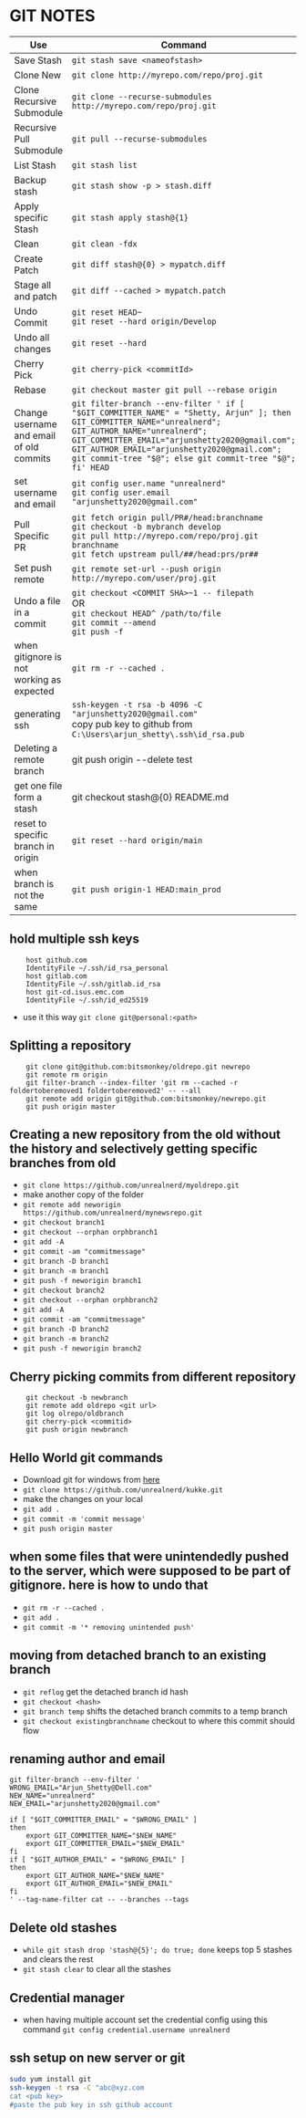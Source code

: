 # GIT NOTES

| Use   | Command  |
| ---|---|
|Save Stash |`git stash save <nameofstash>`
|Clone New|`git clone http://myrepo.com/repo/proj.git`
|Clone Recursive Submodule|`git clone --recurse-submodules http://myrepo.com/repo/proj.git`
|Recursive Pull Submodule|`git pull --recurse-submodules`
|List Stash|`git stash list`
|Backup stash|`git stash show -p > stash.diff`
|Apply specific Stash|`git stash apply stash@{1}`
|Clean|`git clean -fdx`
|Create Patch|`git diff stash@{0} > mypatch.diff`
|Stage all and patch|`git diff --cached > mypatch.patch`
|Undo Commit|`git reset HEAD~` <br/>`git reset --hard origin/Develop`
|Undo all changes|`git reset --hard`
|Cherry Pick|`git cherry-pick <commitId>`
|Rebase|`git checkout master git pull --rebase origin`
|Change username and email of old commits|`git filter-branch --env-filter ' if [ "$GIT_COMMITTER_NAME" = "Shetty, Arjun" ]; then GIT_COMMITTER_NAME="unrealnerd"; GIT_AUTHOR_NAME="unrealnerd"; GIT_COMMITTER_EMAIL="arjunshetty2020@gmail.com"; GIT_AUTHOR_EMAIL="arjunshetty2020@gmail.com"; git commit-tree "$@"; else git commit-tree "$@"; fi' HEAD`
|set username and email|`git config user.name "unrealnerd"`<br/>`git config user.email "arjunshetty2020@gmail.com"`
|Pull Specific PR|`git fetch origin pull/PR#/head:branchname`<br/>`git checkout -b mybranch develop`<br/>`git pull http://myrepo.com/repo/proj.git branchname`<br/>`git fetch upstream pull/##/head:prs/pr##`
|Set push remote|`git remote set-url --push origin http://myrepo.com/user/proj.git`
|Undo a file in a commit|`git checkout <COMMIT SHA>~1 -- filepath`<br/> OR<br/>`git checkout HEAD^ /path/to/file`<br/>`git commit --amend`<br/>`git push -f`
|when gitignore is not working as expected|`git rm -r --cached .`
|generating ssh|`ssh-keygen -t rsa -b 4096 -C "arjunshetty2020@gmail.com"`<br/> copy pub key to github from `C:\Users\arjun_shetty\.ssh\id_rsa.pub`
|Deleting a remote branch|git push origin --delete test
|get one file form a stash|git checkout stash@{0} README.md
|reset to specific branch in origin|`git reset --hard origin/main`
|when branch is not the same|`git push origin-1 HEAD:main_prod`

## hold multiple ssh keys

```shell
    host github.com
    IdentityFile ~/.ssh/id_rsa_personal
    host gitlab.com
    IdentityFile ~/.ssh/gitlab.id_rsa
    host git-cd.isus.emc.com
    IdentityFile ~/.ssh/id_ed25519
```

- use it this way `git clone git@personal:<path>`

## Splitting a repository

```shell
    git clone git@github.com:bitsmonkey/oldrepo.git newrepo
    git remote rm origin
    git filter-branch --index-filter 'git rm --cached -r foldertoberemoved1 foldertoberemoved2' -- --all
    git remote add origin git@github.com:bitsmonkey/newrepo.git
    git push origin master
```

## Creating a new repository from the old without the history and selectively getting specific branches from old

- `git clone https://github.com/unrealnerd/myoldrepo.git`
- make another copy of the folder 
- `git remote add neworigin https://github.com/unrealnerd/mynewsrepo.git`
- `git checkout branch1`
- `git checkout --orphan orphbranch1`
- `git add -A`
- `git commit -am "commitmessage"`
- `git branch -D branch1`
- `git branch -m branch1`
- `git push -f neworigin branch1`
- `git checkout branch2`
- `git checkout --orphan orphbranch2`
- `git add -A`
- `git commit -am "commitmessage"`
- `git branch -D branch2`
- `git branch -m branch2`
- `git push -f neworigin branch2`

## Cherry picking commits from different repository

```shell
    git checkout -b newbranch
    git remote add oldrepo <git url>
    git log olrepo/oldbranch
    git cherry-pick <commitid>
    git push origin newbranch
```

## Hello World git commands

- Download git for windows from [here](https://git-scm.com/download/win)
- `git clone https://github.com/unrealnerd/kukke.git`
- make the changes on your local
- `git add .`
- `git commit -m 'commit message'`
- `git push origin master`


## when some files that were unintendedly pushed to the server, which were supposed to be part of gitignore. here is how to undo that

- `git rm -r --cached .`
- `git add .`
- `git commit -m '* removing unintended push'`

## moving from detached branch to an existing branch

- `git reflog` get the detached branch id hash
- `git checkout <hash>`
- `git branch temp` shifts the detached branch commits to a temp branch
- `git checkout existingbranchname` checkout to where this commit should flow


## renaming author and email

```
git filter-branch --env-filter '
WRONG_EMAIL="Arjun_Shetty@Dell.com"
NEW_NAME="unrealnerd"
NEW_EMAIL="arjunshetty2020@gmail.com"

if [ "$GIT_COMMITTER_EMAIL" = "$WRONG_EMAIL" ]
then
    export GIT_COMMITTER_NAME="$NEW_NAME"
    export GIT_COMMITTER_EMAIL="$NEW_EMAIL"
fi
if [ "$GIT_AUTHOR_EMAIL" = "$WRONG_EMAIL" ]
then
    export GIT_AUTHOR_NAME="$NEW_NAME"
    export GIT_AUTHOR_EMAIL="$NEW_EMAIL"
fi
' --tag-name-filter cat -- --branches --tags
```


## Delete old stashes

- `while git stash drop 'stash@{5}'; do true; done` keeps top 5 stashes and clears the rest
- `git stash clear` to clear all the stashes

## Credential manager

- when having multiple account set the credential config using this command
`git config credential.username unrealnerd`


## ssh setup on new server or git

```sh
sudo yum install git
ssh-keygen -t rsa -C "abc@xyz.com
cat <pub key>
#paste the pub key in ssh github account
```